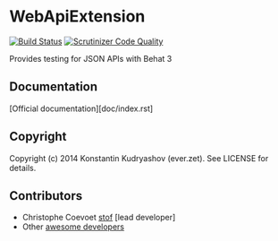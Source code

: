 # WebApiExtension

[![Build Status](https://secure.travis-ci.org/Behat/WebApiExtension.png?branch=master)](http://travis-ci.org/Behat/WebApiExtension)
[![Scrutinizer Code Quality](https://scrutinizer-ci.com/g/Behat/WebApiExtension/badges/quality-score.png?s=b49d2ecf9c3e9de8cc33df444d248154ac11db44)](https://scrutinizer-ci.com/g/Behat/WebApiExtension/)

Provides testing for JSON APIs with Behat 3

## Documentation

[Official documentation][doc/index.rst]

## Copyright

Copyright (c) 2014 Konstantin Kudryashov (ever.zet). See LICENSE for details.

## Contributors

* Christophe Coevoet [stof](http://github.com/stof) [lead developer]
* Other [awesome developers](https://github.com/Behat/WebApiExtension/graphs/contributors)
